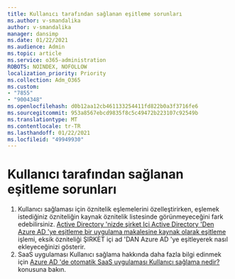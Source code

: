```yaml
---
title: Kullanıcı tarafından sağlanan eşitleme sorunları
ms.author: v-smandalika
author: v-smandalika
manager: dansimp
ms.date: 01/22/2021
ms.audience: Admin
ms.topic: article
ms.service: o365-administration
ROBOTS: NOINDEX, NOFOLLOW
localization_priority: Priority
ms.collection: Adm_O365
ms.custom:
- "7855"
- "9004348"
ms.openlocfilehash: d0b12aa12cb461133254411fd822b0a3f3716fe6
ms.sourcegitcommit: 953a8567ebcd9835f8c5c49472b223107c92549b
ms.translationtype: MT
ms.contentlocale: tr-TR
ms.lasthandoff: 01/22/2021
ms.locfileid: "49949930"
---
```

# <a name="user-provisioning-sync-issues"></a>Kullanıcı tarafından sağlanan eşitleme sorunları

1. Kullanıcı sağlaması için öznitelik eşlemelerini özelleştirirken, eşlemek istediğiniz özniteliğin kaynak öznitelik listesinde görünmeyeceğini fark edebilirsiniz. [Active Directory 'nizde şirket Içi Active Directory 'Den Azure AD 'ye eşitleme bir uygulama makalesine kaynak olarak eşitleme](https://docs.microsoft.com/azure/active-directory/app-provisioning/user-provisioning-sync-attributes-for-mapping) işlemi, eksik özniteliği ŞIRKET içi ad 'DAN Azure AD 'ye eşitleyerek nasıl ekleyeceğinizi gösterir.
2. SaaS uygulaması Kullanıcı sağlama hakkında daha fazla bilgi edinmek için [Azure AD 'de otomatik SaaS uygulaması Kullanıcı sağlama nedir?](https://docs.microsoft.com/azure/active-directory/app-provisioning/user-provisioning)konusuna bakın.